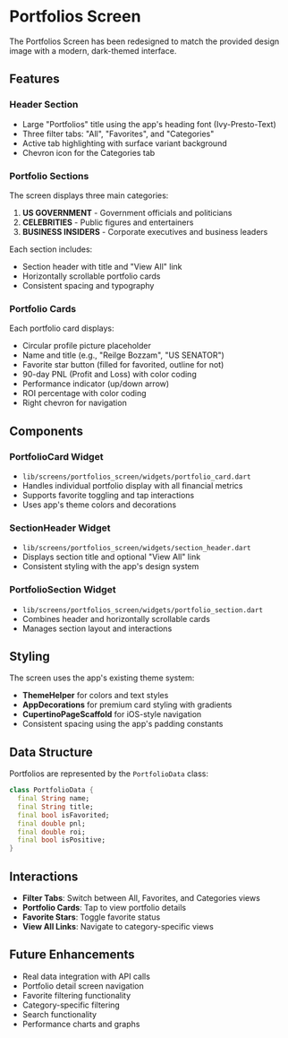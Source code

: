 # Portfolios Screen

The Portfolios Screen has been redesigned to match the provided design image with a modern, dark-themed interface.

## Features

### Header Section
- Large "Portfolios" title using the app's heading font (Ivy-Presto-Text)
- Three filter tabs: "All", "Favorites", and "Categories"
- Active tab highlighting with surface variant background
- Chevron icon for the Categories tab

### Portfolio Sections
The screen displays three main categories:

1. **US GOVERNMENT** - Government officials and politicians
2. **CELEBRITIES** - Public figures and entertainers  
3. **BUSINESS INSIDERS** - Corporate executives and business leaders

Each section includes:
- Section header with title and "View All" link
- Horizontally scrollable portfolio cards
- Consistent spacing and typography

### Portfolio Cards
Each portfolio card displays:
- Circular profile picture placeholder
- Name and title (e.g., "Reilge Bozzam", "US SENATOR")
- Favorite star button (filled for favorited, outline for not)
- 90-day PNL (Profit and Loss) with color coding
- Performance indicator (up/down arrow)
- ROI percentage with color coding
- Right chevron for navigation

## Components

### PortfolioCard Widget
- `lib/screens/portfolios_screen/widgets/portfolio_card.dart`
- Handles individual portfolio display with all financial metrics
- Supports favorite toggling and tap interactions
- Uses app's theme colors and decorations

### SectionHeader Widget  
- `lib/screens/portfolios_screen/widgets/section_header.dart`
- Displays section title and optional "View All" link
- Consistent styling with the app's design system

### PortfolioSection Widget
- `lib/screens/portfolios_screen/widgets/portfolio_section.dart`
- Combines header and horizontally scrollable cards
- Manages section layout and interactions

## Styling

The screen uses the app's existing theme system:
- **ThemeHelper** for colors and text styles
- **AppDecorations** for premium card styling with gradients
- **CupertinoPageScaffold** for iOS-style navigation
- Consistent spacing using the app's padding constants

## Data Structure

Portfolios are represented by the `PortfolioData` class:
```dart
class PortfolioData {
  final String name;
  final String title;
  final bool isFavorited;
  final double pnl;
  final double roi;
  final bool isPositive;
}
```

## Interactions

- **Filter Tabs**: Switch between All, Favorites, and Categories views
- **Portfolio Cards**: Tap to view portfolio details
- **Favorite Stars**: Toggle favorite status
- **View All Links**: Navigate to category-specific views

## Future Enhancements

- Real data integration with API calls
- Portfolio detail screen navigation
- Favorite filtering functionality
- Category-specific filtering
- Search functionality
- Performance charts and graphs
